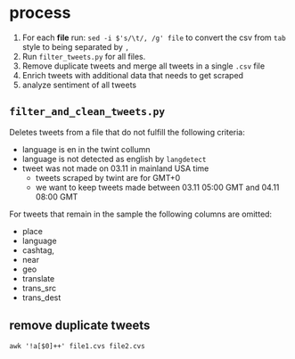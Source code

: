 # process

1. For each **file** run: `sed -i $'s/\t/, /g' file` to convert the csv from `tab` style to being separated by `,` 
2. Run `filter_tweets.py` for all files.
3. Remove duplicate tweets and merge all tweets in a single `.csv` file
4. Enrich tweets with additional data that needs to get scraped
5. analyze sentiment of all tweets

## `filter_and_clean_tweets.py`

Deletes tweets from a file that do not fulfill the following criteria:

- language is en in the twint collumn
- language is not detected as english by `langdetect`
- tweet was not made on 03.11 in mainland USA time
    - tweets scraped by twint are for GMT+0
    - we want to keep tweets made between 03.11 05:00 GMT and 04.11 08:00 GMT

For tweets that remain in the sample the following columns are omitted:

- place
- language
- cashtag,
- near 
- geo
- translate
- trans_src
- trans_dest

## remove duplicate tweets 

`awk '!a[$0]++' file1.cvs file2.cvs`

